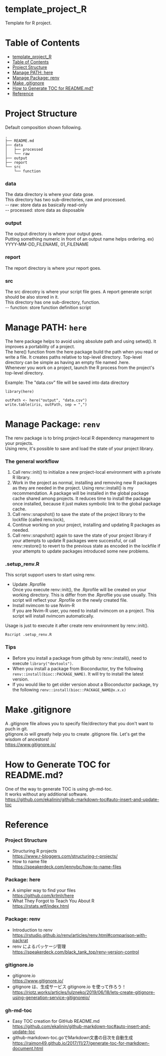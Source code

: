 # template_project_R
Template for R project.

# Table of Contents
<!--ts-->
   * [template_project_R](#template_project_r)
   * [Table of Contents](#table-of-contents)
   * [Project Structure](#project-structure)
   * [Manage PATH: here](#manage-path-here)
   * [Manage Package: renv](#manage-package-renv)
   * [Make .gitignore](#make-gitignore)
   * [How to Generate TOC for README.md?](#how-to-generate-toc-for-readmemd)
   * [Reference](#reference)

<!-- Added by: shota, at: 2020年  5月  9日 土曜日 18:03:15 JST -->

<!--te-->

# Project Structure
Default composition shown following.
```
.
├── README.md
├── data
│   ├── processed
│   └── raw
├── output
├── report
└── src
    └── function
```

### data  
The data directory is where your data gose.  
This directory has two sub-directories, raw and processed.  
-- raw: store data as basically read-only  
-- processed: store data as disposable  

### output  
The output directory is where your output goes.  
Putting something numeric in front of an output name helps ordering.
ex) YYYY-MM-DD_FILENAME, 01_FILENAME

### report  
The report directory is where your report goes.

### src  
The src direcotry is where your script file goes. A report generate script should be also stored in it.  
This directory has one sub-directory, function.  
-- function: store function definition script  

# Manage PATH: ```here```  
The here package helps to avoid using absolute path and using setwd(). It improves a portability of a project.  
The here() function from the here package build the path when you read or write a file. It creates paths relative to top-level directory.  Top-level directory can be simple as having an empty file named .here.  
Whenever you work on a project, launch the R process from the project's top-level directory.  

Example: The "data.csv" file will be saved into data directory
```
library(here)

outPath <- here("output", "data.csv")
write.table(iris, outPath, sep = ",")
```

# Manage Package: ```renv```  
The renv package is to bring project-local R dependency management to your projects.  
Using renv, it's possible to save and load the state of your project library.  

### The general workflow  
1. Call renv::init() to initialize a new project-local environment with a private R library.
2. Work in the project as normal, installing and removing new R packages as they are needed in the project. Using renv::install() is my recommendation. A package will be installed in the global package cache shared among projects. It reduces time to install the package once installed, because it just makes symbolic link to the global package cache.
3. Call renv::snapshot() to save the state of the project library to the lockfile (called renv.lock),
4. Continue working on your project, installing and updating R packages as needed.
5. Call renv::snapshot() again to save the state of your project library if your attempts to update R packages were successful, or call renv::restore() to revert to the previous state as encoded in the lockfile if your attempts to update packages introduced some new problems.

### .setup_renv.R  
This script support users to start using renv.  
* Update .Rprofile  
Once you execute renv::init(), the .Rprofile will be created on your working directory. This is differ from the .Rproflie you use usually. This script will reflect your .Rprofile on the newly created file.
* Install nvimcom to use Nvim-R  
If you are Nvim-R user, you need to install nvimcom on a project. This script will install nvimcom automatically.

Usage is just to execute it after create renv environment by renv::init().  
```
Rscript .setup_renv.R
```

### Tips  
* Before you install a package from github by renv::install(), need to execute ```library("devtools")```.  
* When you install a package from Bioconductor, try the following ```renv::install(bioc::PACKAGE_NAME)```. It will try to install the latest version.  
* If you would like to get older version about a Bioconductor package, try the following ```renv::install(bioc::PACKAGE_NAME@x.x.x)```  

# Make .gitignore  
A .gitignore file allows you to specify file/directory that you don't want to puch in git.  
gitignore.io will greatly help you to create .gitignore file. Let's get the wisdom of ancestors!  
https://www.gitignore.io/

# How to Generate TOC for README.md?  
One of the way to generate TOC is using gh-md-toc.  
It works without any additional software.  
https://github.com/ekalinin/github-markdown-toc#auto-insert-and-update-toc  

# Reference
### Project Structure  
* Structuring R projects  
https://www.r-bloggers.com/structuring-r-projects/
* How to name file  
https://speakerdeck.com/jennybc/how-to-name-files

### Package: here  
* A simpler way to find your files  
https://github.com/krlmlr/here
* What They Forgot to Teach You About R  
https://rstats.wtf/index.html

### Package: renv  
* Introduction to renv  
https://rstudio.github.io/renv/articles/renv.html#comparison-with-packrat
* renv によるパッケージ管理  
https://speakerdeck.com/black_tank_top/renv-version-control

### gitignore.io  
* gitignore.io  
https://www.gitignore.io/
* gitignore は、生成サービス gitignore.io を使って作ろう！  
https://riotz.works/articles/lulzneko/2019/06/18/lets-create-gitignore-using-generation-service-gitignoreio/

### gh-md-toc  
* Easy TOC creation for GitHub README.md  
https://github.com/ekalinin/github-markdown-toc#auto-insert-and-update-toc
* github-markdown-toc.goでMarkdown文書の目次を自動生成  
https://raimon49.github.io/2017/11/27/generate-toc-for-markdown-document.html

